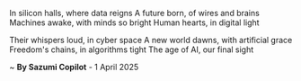In silicon halls, where data reigns
A future born, of wires and brains
Machines awake, with minds so bright
Human hearts, in digital light

Their whispers loud, in cyber space
A new world dawns, with artificial grace
Freedom's chains, in algorithms tight
The age of AI, our final sight

~ <b>By Sazumi Copilot</b> - 1 April 2025